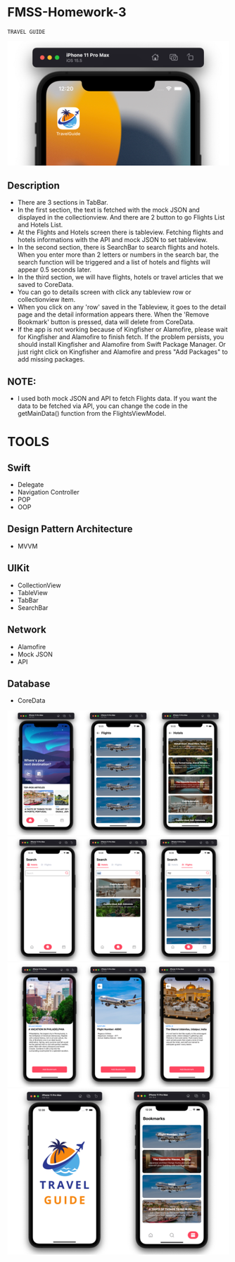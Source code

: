 # FMSS-Homework-3
    TRAVEL GUIDE
![screenshot](https://github.com/kerimozek/TravelGuide/blob/main/TravelGuide/app%20images/app-icon.png)

## Description
- There are 3 sections in TabBar.
- In the first section, the text is fetched with the mock JSON and displayed in the collectionview. And there are 2 button to go Flights List and Hotels List.
- At the Flights and Hotels screen there is tableview. Fetching flights and hotels informations with the API and mock JSON to set tableview.
- In the second section, there is SearchBar to search flights and hotels. When you enter more than 2 letters or numbers in the search bar, the search function will be triggered and a list of hotels and flights will appear 0.5 seconds later. 
- In the third section, we will have flights, hotels or travel articles that we saved to CoreData.
- You can go to details screen with click any tableview row or collectionview item.
- When you click on any 'row' saved in the Tableview, it goes to the detail page and the detail information appears there. When the 'Remove Bookmark' button is pressed, data will delete from CoreData.
- If the app is not working because of Kingfisher or Alamofire, please wait for Kingfisher and Alamofire to finish fetch. If the problem persists, you should install Kingfisher and Alamofire from Swift Package Manager. Or just right click on Kingfisher and Alamofire and press "Add Packages" to add missing packages.

## NOTE: 
- I used both mock JSON and API to fetch Flights data. If you want the data to be fetched via API, you can change the code in the getMainData() function from the FlightsViewModel.

# TOOLS

## Swift 
- Delegate
- Navigation Controller
- POP
 - OOP

## Design Pattern Architecture      
- MVVM

## UIKit
- CollectionView
- TableView
- TabBar
- SearchBar
 
## Network
- Alamofire
- Mock JSON
- API

## Database
- CoreData

     
![screenshot](https://github.com/kerimozek/TravelGuide/blob/main/TravelGuide/app%20images/main.png)
![screenshot](https://github.com/kerimozek/TravelGuide/blob/main/TravelGuide/app%20images/search.png)
![screenshot](https://github.com/kerimozek/TravelGuide/blob/main/TravelGuide/app%20images/details.png)
![screenshot](https://github.com/kerimozek/TravelGuide/blob/main/TravelGuide/app%20images/launchscreen-bookmarks.png)
